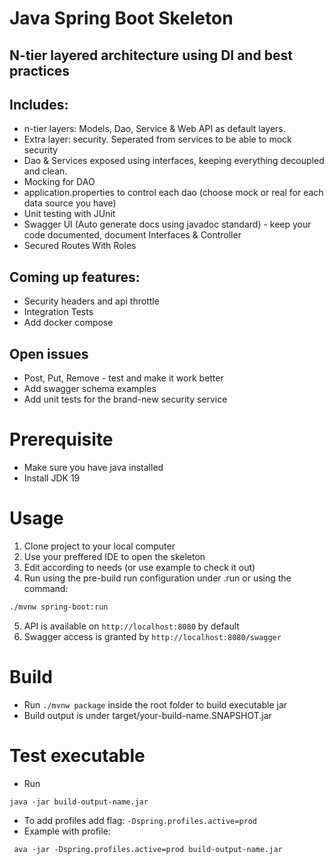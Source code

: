 # Java Spring Boot Skeleton
## N-tier layered architecture using DI and best practices

## Includes:
- n-tier layers: Models, Dao, Service & Web API as default layers.
- Extra layer: security. Seperated from services to be able to mock security
- Dao & Services exposed using interfaces, keeping everything decoupled and clean.
- Mocking for DAO
- application.properties to control each dao (choose mock or real for each data source you have)
- Unit testing with JUnit
- Swagger UI (Auto generate docs using javadoc standard) - keep your code documented, document Interfaces & Controller
- Secured Routes With Roles

## Coming up features:
- Security headers and api throttle
- Integration Tests
- Add docker compose

## Open issues
- Post, Put, Remove - test and make it work better
- Add swagger schema examples
- Add unit tests for the brand-new security service

# Prerequisite
- Make sure you have java installed
- Install JDK 19

# Usage
1. Clone project to your local computer
2. Use your preffered IDE to open the skeleton
3. Edit according to needs (or use example to check it out)
4. Run using the pre-build run configuration under .run or using the command:
```bash
./mvnw spring-boot:run
```

5. API is available on `http://localhost:8080` by default
6. Swagger access is granted by `http://localhost:8080/swagger`

# Build
* Run `./mvnw package` inside the root folder to build executable jar
* Build output is under target/your-build-name.SNAPSHOT.jar
# Test executable
* Run 
```
java -jar build-output-name.jar
``` 
* To add profiles add flag: `-Dspring.profiles.active=prod`
* Example with profile: 
```
 ava -jar -Dspring.profiles.active=prod build-output-name.jar
